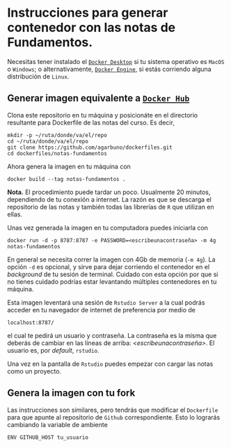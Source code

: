 # Instrucciones para generar contenedor con las notas de Fundamentos.  

Necesitas tener instalado el [`Docker Desktop`](https://docs.docker.com/desktop/) si tu
sistema operativo es `MacOS` o `Windows`; o alternativamente, [`Docker
Engine`](https://docs.docker.com/engine/), si estás corriendo alguna
distribución de `Linux`.

## Generar imagen equivalente a [`Docker Hub`](https://hub.docker.com/repository/docker/agarbuno/notas-fundamentos)

Clona este repositorio en tu máquina y posicionáte en el directorio resultante para Dockerfile de las notas del curso. 
Es decir, 

```{bash}
mkdir -p ~/ruta/donde/va/el/repo
cd ~/ruta/donde/va/el/repo
git clone https://github.com/agarbuno/dockerfiles.git
cd dockerfiles/notas-fundamentos
```

Ahora genera la imagen en tu máquina con 
```{bash}
docker build --tag notas-fundamentos .
```
**Nota.** El procedimiento puede tardar un poco. Usualmente 20 minutos, dependiendo de tu conexión a internet. La razón es que 
se descarga el repositorio de las notas y también todas las librerías de `R` que utilizan en ellas. 

Unas vez generada la imagen en tu computadora puedes iniciarla con 
```{bash}
docker run -d -p 8787:8787 -e PASSWORD=<escribeunacontraseña> -m 4g notas-fundamentos
```
En general se necesita correr la imagen con 4Gb de memoria (`-m 4g`).  La opción
`-d` es opcional, y sirve para dejar corriendo el contenedor en el *background*
de tu sesión de terminal. Cuidado con esta opción por que si no tienes cuidado
podrías estar levantando múltiples contenedores en tu máquina.

Esta imagen leventará una sesión de `Rstudio Server` a la cual podrás acceder en
tu navegador de internet de preferencia por medio de
```{bash}
localhost:8787/
```
el cual te pedirá un usuario y contraseña. La contraseña es la misma que deberás
de cambiar en las líneas de arriba: *<escribeunacontraseña>*. El usuario es, por
*default*, `rstudio`.

Una vez en la pantalla de `Rstudio` puedes empezar con cargar las notas como un
proyecto.

## Genera la imagen con tu fork

Las instrucciones son similares, pero tendrás que modificar el `Dockerfile` para que apunte al 
repositorio de `Github` correspondiente. Esto lo lograrás cambiando la variable de ambiente 
```{bash}
ENV GITHUB_HOST tu_usuario
```
